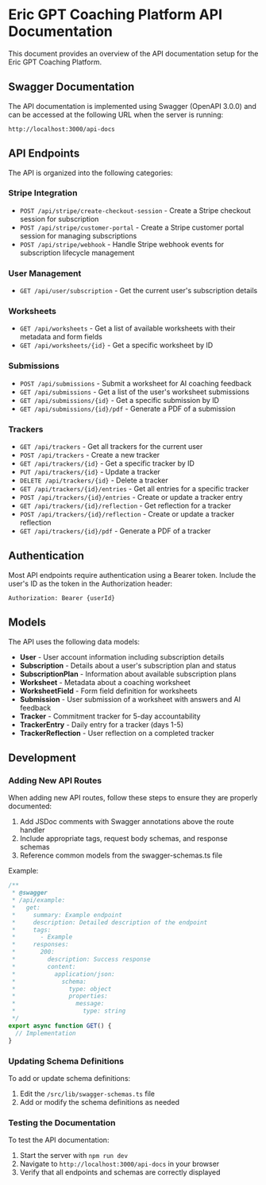 # Eric GPT Coaching Platform API Documentation

This document provides an overview of the API documentation setup for the Eric GPT Coaching Platform.

## Swagger Documentation

The API documentation is implemented using Swagger (OpenAPI 3.0.0) and can be accessed at the following URL when the server is running:

```
http://localhost:3000/api-docs
```

## API Endpoints

The API is organized into the following categories:

### Stripe Integration

- `POST /api/stripe/create-checkout-session` - Create a Stripe checkout session for subscription
- `POST /api/stripe/customer-portal` - Create a Stripe customer portal session for managing subscriptions
- `POST /api/stripe/webhook` - Handle Stripe webhook events for subscription lifecycle management

### User Management

- `GET /api/user/subscription` - Get the current user's subscription details

### Worksheets

- `GET /api/worksheets` - Get a list of available worksheets with their metadata and form fields
- `GET /api/worksheets/{id}` - Get a specific worksheet by ID

### Submissions

- `POST /api/submissions` - Submit a worksheet for AI coaching feedback
- `GET /api/submissions` - Get a list of the user's worksheet submissions
- `GET /api/submissions/{id}` - Get a specific submission by ID
- `GET /api/submissions/{id}/pdf` - Generate a PDF of a submission

### Trackers

- `GET /api/trackers` - Get all trackers for the current user
- `POST /api/trackers` - Create a new tracker
- `GET /api/trackers/{id}` - Get a specific tracker by ID
- `PUT /api/trackers/{id}` - Update a tracker
- `DELETE /api/trackers/{id}` - Delete a tracker
- `GET /api/trackers/{id}/entries` - Get all entries for a specific tracker
- `POST /api/trackers/{id}/entries` - Create or update a tracker entry
- `GET /api/trackers/{id}/reflection` - Get reflection for a tracker
- `POST /api/trackers/{id}/reflection` - Create or update a tracker reflection
- `GET /api/trackers/{id}/pdf` - Generate a PDF of a tracker

## Authentication

Most API endpoints require authentication using a Bearer token. Include the user's ID as the token in the Authorization header:

```
Authorization: Bearer {userId}
```

## Models

The API uses the following data models:

- **User** - User account information including subscription details
- **Subscription** - Details about a user's subscription plan and status
- **SubscriptionPlan** - Information about available subscription plans
- **Worksheet** - Metadata about a coaching worksheet
- **WorksheetField** - Form field definition for worksheets
- **Submission** - User submission of a worksheet with answers and AI feedback
- **Tracker** - Commitment tracker for 5-day accountability
- **TrackerEntry** - Daily entry for a tracker (days 1-5)
- **TrackerReflection** - User reflection on a completed tracker

## Development

### Adding New API Routes

When adding new API routes, follow these steps to ensure they are properly documented:

1. Add JSDoc comments with Swagger annotations above the route handler
2. Include appropriate tags, request body schemas, and response schemas
3. Reference common models from the swagger-schemas.ts file

Example:

```typescript
/**
 * @swagger
 * /api/example:
 *   get:
 *     summary: Example endpoint
 *     description: Detailed description of the endpoint
 *     tags:
 *       - Example
 *     responses:
 *       200:
 *         description: Success response
 *         content:
 *           application/json:
 *             schema:
 *               type: object
 *               properties:
 *                 message:
 *                   type: string
 */
export async function GET() {
  // Implementation
}
```

### Updating Schema Definitions

To add or update schema definitions:

1. Edit the `/src/lib/swagger-schemas.ts` file
2. Add or modify the schema definitions as needed

### Testing the Documentation

To test the API documentation:

1. Start the server with `npm run dev`
2. Navigate to `http://localhost:3000/api-docs` in your browser
3. Verify that all endpoints and schemas are correctly displayed
